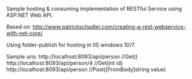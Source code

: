 Sample hosting & consuming implementation of RESTful Service using ASP.NET Web API.


Based on: http://www.patrickschadler.com/creating-a-rest-webservice-with-net-core/

Using folder-publish for hosting in IIS windows 10/7.

Sample uris:
http://localhost:8093/api/person //Get()
http://localhost:8093/api/person/4  //Get(int id)
http://localhost:8093/api/person  //Post([FromBody]string value)